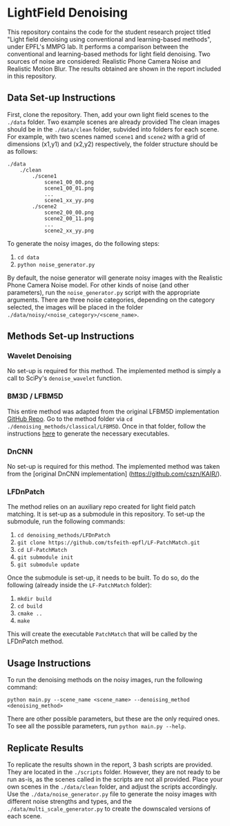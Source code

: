 # LightField Denoising

This repository contains the code for the student research project titled "Light field denoising using conventional and
learning-based methods", under EPFL's MMPG lab. It performs a comparison between the conventional and learning-based
methods for light field denoising. Two sources of noise are considered: Realistic Phone Camera Noise and Realistic
Motion Blur. The results obtained are shown in the report included in this repository.

## Data Set-up Instructions

First, clone the repository. Then, add your own light field scenes to the `./data` folder. Two example scenes are
already provided The clean images should be in the `./data/clean` folder, subvided into folders for each scene. For
example, with two scenes named `scene1` and `scene2` with a grid of dimensions (x1,y1) and (x2,y2) respectively, the
folder structure should be as follows:

```
./data
    ./clean
        ./scene1
            scene1_00_00.png
            scene1_00_01.png
            ...
            scene1_xx_yy.png
        ./scene2
            scene2_00_00.png
            scene2_00_11.png
            ...
            scene2_xx_yy.png
```

To generate the noisy images, do the following steps:

1. `cd data`
2. `python noise_generator.py`

By default, the noise generator will generate noisy images with the Realistic Phone Camera Noise model. For other kinds
of noise (and other parameters), run the `noise_generator.py` script with the appropriate arguments.
There are three noise categories, depending on the category selected, the images will be placed in the folder
`./data/noisy/<noise_category>/<scene_name>`.

## Methods Set-up Instructions

### Wavelet Denoising

No set-up is required for this method. The implemented method is simply a call to SciPy's `denoise_wavelet` function.

### BM3D / LFBM5D

This entire method was adapted from the original LFBM5D implementation [GitHub Repo](https://github.com/V-Sense/LFBM5D).
Go to the method folder via `cd ./denoising_methods/classical/LFBM5D`. Once in that folder, follow the instructions
[here](https://github.com/V-Sense/LFBM5D#source-code-compilation) to generate the necessary executables.

### DnCNN

No set-up is required for this method. The implemented method was taken from the [original DnCNN implementation] 
(https://github.com/cszn/KAIR/).

### LFDnPatch

The method relies on an auxiliary repo created for light field patch matching. It is set-up as a submodule in this
repository. To set-up the submodule, run the following commands:

1. `cd denoising_methods/LFDnPatch`
2. `git clone https://github.com/tsfeith-epfl/LF-PatchMatch.git`
3. `cd LF-PatchMatch`
4. `git submodule init`
5. `git submodule update`

Once the submodule is set-up, it needs to be built. To do so, do the following (already inside the `LF-PatchMatch` 
folder):

1. `mkdir build`
2. `cd build`
3. `cmake ..`
4. `make`

This will create the executable `PatchMatch` that will be called by the LFDnPatch method.

## Usage Instructions

To run the denoising methods on the noisy images, run the following command:

`python main.py --scene_name <scene_name> --denoising_method <denoising_method>`

There are other possible parameters, but these are the only required ones. To see all the possible parameters, run
`python main.py --help`.

## Replicate Results

To replicate the results shown in the report, 3 bash scripts are provided. They are located in the `./scripts` folder.
However, they are not ready to be run as-is, as the scenes called in the scripts are not all provided. Place your own
scenes in the `./data/clean` folder, and adjust the scripts accordingly. Use the `./data/noise_generator.py` file to
generate the noisy images with different noise strengths and types, and the `./data/multi_scale_generator.py` to create
the downscaled versions of each scene.
